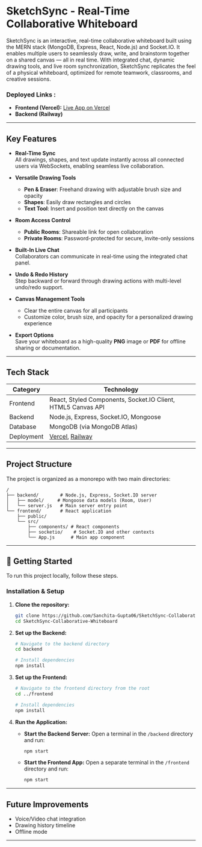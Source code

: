 # SketchSync - Real-Time Collaborative Whiteboard

SketchSync is an interactive, real-time collaborative whiteboard built using the MERN stack (MongoDB, Express, React, Node.js) and Socket.IO. It enables multiple users to seamlessly draw, write, and brainstorm together on a shared canvas — all in real time. With integrated chat, dynamic drawing tools, and live room synchronization, SketchSync replicates the feel of a physical whiteboard, optimized for remote teamwork, classrooms, and creative sessions.

### Deployed Links :

*   **Frontend (Vercel):** [Live App on Vercel](https://sketch-sync-collaborative-whiteboar-kohl.vercel.app/)
*   **Backend (Railway)** 

---

## Key Features

- **Real-Time Sync**  
  All drawings, shapes, and text update instantly across all connected users via WebSockets, enabling seamless live collaboration.

- **Versatile Drawing Tools**  
  - **Pen & Eraser**: Freehand drawing with adjustable brush size and opacity  
  - **Shapes**: Easily draw rectangles and circles  
  - **Text Tool**: Insert and position text directly on the canvas

- **Room Access Control**  
  - **Public Rooms**: Shareable link for open collaboration  
  - **Private Rooms**: Password-protected for secure, invite-only sessions

- **Built-In Live Chat**  
  Collaborators can communicate in real-time using the integrated chat panel.

- **Undo & Redo History**  
  Step backward or forward through drawing actions with multi-level undo/redo support.

- **Canvas Management Tools**  
  - Clear the entire canvas for all participants  
  - Customize color, brush size, and opacity for a personalized drawing experience

- **Export Options**  
  Save your whiteboard as a high-quality **PNG** image or **PDF** for offline sharing or documentation.

---

## Tech Stack

| Category   | Technology                                      |
|------------|--------------------------------------------------|
| Frontend   | React, Styled Components, Socket.IO Client, HTML5 Canvas API |
| Backend    | Node.js, Express, Socket.IO, Mongoose            |
| Database   | MongoDB (via MongoDB Atlas)                      |
| Deployment| [Vercel](https://vercel.com/), [Railway](https://railway.app/)    
---

## Project Structure

The project is organized as a monorepo with two main directories:

```
/
├── backend/        # Node.js, Express, Socket.IO server
│   ├── model/     # Mongoose data models (Room, User)
│   └── server.js   # Main server entry point
└── frontend/       # React application
    ├── public/
    └── src/
        ├── components/ # React components
        ├── socketio/    # Socket.IO and other contexts
        └── App.js      # Main app component
```
---

## 🏁 Getting Started

To run this project locally, follow these steps.

### Installation & Setup

1.  **Clone the repository:**
    ```bash
    git clone https://github.com/Sanchita-Gupta06/SketchSync-Collaborative-Whiteboard.git
    cd SketchSync-Collaborative-Whiteboard
    ```

2.  **Set up the Backend:**
    ```bash
    # Navigate to the backend directory
    cd backend

    # Install dependencies
    npm install

3.  **Set up the Frontend:**
    ```bash
    # Navigate to the frontend directory from the root
    cd ../frontend

    # Install dependencies
    npm install

4.  **Run the Application:**
    *   **Start the Backend Server:** Open a terminal in the `/backend` directory and run:
        ```bash
        npm start
        ```
    *   **Start the Frontend App:** Open a separate terminal in the `/frontend` directory and run:
        ```bash
        npm start
        ```
---

## Future Improvements

- Voice/Video chat integration
- Drawing history timeline
- Offline mode

---
